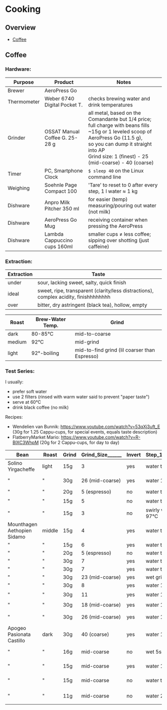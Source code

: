 # Cooking

## Overview

- [Coffee](#coffee)


## Coffee

### Hardware:

| Purpose              | Product                        | Notes
|----------------------|--------------------------------|---------------------------------
| Brewer               | AeroPress Go                   | 
| Thermometer          | Weber 6740 Digital Pocket T.   | checks brewing water and drink temperatures
| Grinder              | OSSAT Manual Coffee G. 25-28 g | all metal, based on the Comandante but 1/4 price; <br>full charge with beans fills ~15g or 1 leveled scoop of AeroPress Go (11.5 g), <br> so you can dump it straight into AP<br>Grind size: 1 (finest) - 25 (mid-coarse) - 40 (coarse)
| Timer                | PC, Smartphone Clock           | `$ sleep 40` on the Linux command line
| Weighing             | Soehnle Page Compact 100       | 'Tare' to reset to 0 after every step, 1 l water &thickapprox; 1 kg 
| Dishware             | Anpro Milk Pitcher 350 ml      | for easier (temp) measuring/pouring out water (not milk)
| Dishware             | AeroPress Go Mug               | receiving container when pressing the AeroPress
| Dishware             | Lambda Cappuccino cups 160ml   | smaller cups &ne; less coffee; sipping over shotting (just caffeine)


### Extraction:

| Extraction       | Taste
|------------------|------------------------------------
| under            | sour, lacking sweet, salty, quick finish
| ideal            | sweet, ripe, transparent (clarity/less distractions), complex acidity, finishhhhhhhh
| over             | bitter, dry astringent (black tea), hollow, empty


| Roast            | Brew-Water Temp.  | Grind
|------------------|-------------------|--------------------
| dark             | 80-85&deg;C       | mid-to-coarse
| medium           | 92&deg;C          | mid-grind
| light            | 92&deg;-boiling   | mid-to-find grind (lil coarser than Espresso)



### Test Series:

I usually:
- prefer soft water
- use 2 filters (rinsed with warm water said to prevent "paper taste")
- serve at 60&deg;C
- drink black coffee (no milk)

Recipes:
- Wendelien van Bunnik: https://www.youtube.com/watch?v=53qXj3uft_E   (30g for 1.25 Cappu-cups, for special events, equals taste description)
- FlatberryMarket Mario: https://www.youtube.com/watch?v=R-BlXC3WhpM  (20g for 2 Cappu-cups, for day to day)


| Bean                         | Roast   | Grind | Grind_Size______ | Invert | Step_1________________          | Step_2________ | Step_3___________ | Step_4_____________        | Step_5_______________           | Step_6________________   | Subjective____________________________________
|------------------------------|---------|-------|------------------|--------|---------------------------------|----------------|-------------------|----------------------------|---------------------------------|--------------------------|-----------------------------------------------
| Solino Yirgacheffe           | light   | 15g   | 3                | yes    | water        to #3,   85&deg;C  | brew 50s open  |                   | press                      |                                 | dilute to 2/3, 83&deg;C  | &starf;&starf;&star;&star;&star;   quality but too light for me
| "                            | "       | 30g   | 26 (mid-coarse)  | yes    | water        100g,    92&deg;C  |                | stir 20x firmly   |                            | brew 40s closed, no excess air  |                          | dilute 120g,   92&deg;C  | &starf;&starf;&starf;&starf;&star; Wendelien van Bunnik recipe
| "                            | "       | 20g   | 5  (espresso)    | no     | water        to #1.5, 92&deg;C  | brew 20s       | stir 10s firmly   | press firmly               |                                 | dilute to 1/2, 92&deg;C  | &starf;&starf;&starf;&starf;&star;  
| "                            | "       | 15g   | 5                | no     | water        to #1.5, 92&deg;C  | brew 20s       | stir 10s firmly   | press firmly               |                                 | dilute to 1/2, 92&deg;C  | &starf;&starf;&starf;&#x2bea;&star; 
| "                            | "       | 15g   | 3                | no     | swirly water to #4,   97&deg;C  | brew 45s       |                   | press slowly 40s           |                                 | dilute to 1/2. 92&deg;C  | sour
| Mounthagen Aethopien Sidamo  | middle  | 15g   | 4                | yes    | water        to #3,   90&deg;C  |                | stir 10s slowly   |                            | brew 50s open                   | dilute to 2/3, 83&deg;C  | &starf;&starf;&star;&star;&star;
| "                            | "       | 15g   | 6                | yes    | water        to #3,   93&deg;C  |                | stir 10s slowly   |                            | brew 40s open                   | dilute to 2/3, 83&deg;C  | &starf;&starf;&starf;&star;&star;  ok for me, too weak for mom
| "                            | "       | 20g   | 5  (espresso)    | no     | water        to #1.5, 92&deg;C  | brew 20s       | stir 10s strongly | press firmly               |                                 | dilute to 1/2, 92&deg;C  | &starf;&starf;&starf;&starf;&star; mild but ok, quick finish though
| "                            | "       | 30g   | 7                | yes    | water        to #3,   93&deg;C  |                | stir 10s slowly   |                            | brew 40s open                   | dilute to 2/3, 83&deg;C  | &starf;&starf;&starf;&starf;&star;
| "                            | "       | 30g   | 7                | yes    | water        to #3,   83&deg;C  |                | stir 10s slowly   |                            | brew 40s open                   | dilute to 2/3, 83&deg;C  | &starf;&star;&star;&star;&star;    somehwat sour
| "                            | "       | 30g   | 23 (mid-coarse)  | yes    | wet grind,            97&deg;C  | bloom 30s      | stir 3x           | water to top               | brew 90s closed                 | dilute to 1/2, 83&deg;C  | &starf;&starf;&starf;&star;&star;  flowery?
| "                            | "       | 30g   | 8                | yes    | water        100g,    97&deg;C  |                | stir 20s slowly   |                            | brew 20s open                   | dilute to 2/3, 83&deg;C  | &starf;&starf;&starf;&starf;&star;
| "                            | "       | 30g   | 11               | yes    | water        100g,    97&deg;C  |                | stir 20s slowly   |                            | brew 20s open                   | dilute to 2/3, 83&deg;C  | &starf;&starf;&starf;&#x2bea;&star; 
| "                            | "       | 30g   | 18 (mid-coarse)  | yes    | water        100g,    97&deg;C  |                | stir 20s slowly   |                            | brew 20s open                   | dilute to 1/2, 83&deg;C  | &starf;&starf;&starf;&#x2bea;&star; 
| "                            | "       | 30g   | 26 (mid-coarse)  | yes    | water        100g,    92&deg;C  |                | stir 20x          |                            | brew 40s closed, no excess air  | dilute 120 g,  92&deg;C  | &starf;&starf;&starf;&starf;&star; Wendelien van Bunnik recipe
| Apogeo Pasionata Castillo    | dark    | 30g   | 40 (coarse)      | yes    | water        100g,    92&deg;C  |                | stir 20x          |                            | brew 40s closed, no excess air  | dilute 120 g,  92&deg;C  | &starf;&starf;&starf;&star;&star; Wendelien van Bunnik recipe, many notes, pretty strong, shocolate (texture) dominates
| "                            | "       | 16g   | mid-coarse       | no     | wet 5secs,   to #2,   82&deg;C  | bloom 20s      |                   | water to #3                | brew 55s closed (plunger)       |                          | &starf;&starf;&starf;&star;&star; lighter, citrus notes dominate, less shcoloate
| "                            | "       | 15g   | mid-coarse       | yes    | water        100g,    90&deg;C  | stir           | brew 30s          | stir again                 | water 80g                       | brew 210s closed         | &starf;&starf;&star;&star;&star; nothing special, somewhat sour (acids)
| "                            | "       | 15g   | mid-coarse       | no     | water        to #3,   80&deg;C  |                | stir 5s           | brew 40s closed, flipped   | stir 5s                         | dilute                   | &starf;&starf;&star;&star;&star; drinkable, nothing special, just some okayish bitter notes
| "                            | "       | 11g   | mid-coarse       | no     | water        200g,    85&deg;C  |                |                   | brew 120s closed (plunger) | swirl gently (not stir)         | wait 30s, press          | &starf;&starf;&starf;&#x2bea;&star; lil thin, but not bad, does justice to the flavor notes






